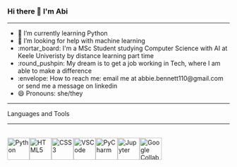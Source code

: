 ### Hi there 👋 I'm Abi
<hr>
<ul>
<li> 🌱 I’m currently learning Python </li> 
<li> 🤔 I’m looking for help with machine learning </li> 
<li> :mortar_board: I'm a MSc Student studying Computer Science with AI at Keele Univeristy by distance learning part time</li>
<li> :round_pushpin: My dream is to get a job working in Tech, where I am able to make a difference </li>
<li> :envelope: How to reach me: email me at abbie.bennett110@gmail.com or send me a message on linkedin </li> 
<li> 😄 Pronouns: she/they </li> 
</ul>
<hr>
Languages and Tools
<hr>
<br>
<a><img src="https://upload.wikimedia.org/wikipedia/commons/c/c3/Python-logo-notext.svg" width="50px" alt="Python"><img src="https://www.w3.org/html/logo/badge/html5-badge-h-solo.png" width="50px" alt="HTML5"><img src="https://www.iconninja.com/files/603/11/689/css-internet-technology-website-web-style-css3-icon.png" width="50px" alt="CSS3"><img src="https://upload.wikimedia.org/wikipedia/commons/9/9a/Visual_Studio_Code_1.35_icon.svg" width="50px" alt="VSCode"><img src="https://upload.wikimedia.org/wikipedia/commons/1/1d/PyCharm_Icon.svg" width="50px" alt="PyCharm"><img src="https://upload.wikimedia.org/wikipedia/commons/3/38/Jupyter_logo.svg" width="50px" alt="Jupyter"><img src="https://colab.research.google.com/img/colab_favicon_256px.png" width="50px" alt="Google Collab Notebook">
</a>



   
